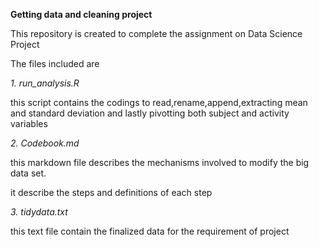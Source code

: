 **Getting data and cleaning project**

This repository is created to complete the assignment on Data Science Project

The files included are

*1. run_analysis.R*

this script contains the codings to read,rename,append,extracting mean and standard deviation and lastly pivotting both subject and activity variables

*2. Codebook.md*

this markdown file describes the mechanisms involved to modify the big data set.

it describe the steps and definitions of each step

*3. tidydata.txt*

this text file contain the finalized data for the requirement of project